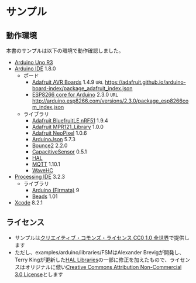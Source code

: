 # サンプル

## 動作環境

本書のサンプルは以下の環境で動作確認しました。

* [Arduino Uno R3](http://www.arduino.org/products/boards/arduino-uno)
* [Arduino IDE](https://www.arduino.cc/en/Main/Software) 1.8.0
	* ボード
		* [Adafruit AVR Boards](https://github.com/adafruit/Adafruit_Arduino_Boards) 1.4.9 `URL` https://adafruit.github.io/arduino-board-index/package_adafruit_index.json
		* [ESP8266 core for Arduino](https://github.com/esp8266/Arduino) 2.3.0 `URL` http://arduino.esp8266.com/versions/2.3.0/package_esp8266com_index.json
	* ライブラリ
		* [Adafruit BluefruitLE nRF51](https://github.com/adafruit/Adafruit_BluefruitLE_nRF51) 1.9.4
		* [Adafruit MPR121_Library](https://github.com/adafruit/Adafruit_MPR121) 1.0.0
		* [Adafruit NeoPixel](https://github.com/adafruit/Adafruit_NeoPixel) 1.0.6
		* [ArduinoJson](https://github.com/bblanchon/ArduinoJson) 5.7.3
		* [Bounce2](https://github.com/thomasfredericks/Bounce2) 2.2.0
		* [CapacitiveSensor](http://playground.arduino.cc/Main/CapacitiveSensor) 0.5.1
		* [HAL](http://arduino-info.wikispaces.com/HAL-LibrariesUpdates)
		* [MQTT](https://github.com/256dpi/arduino-mqtt) 1.10.1
		* [WaveHC](https://github.com/adafruit/WaveHC)
* [Processing IDE](https://processing.org/download/) 3.2.3
	* ライブラリ
		* [Arduino (Firmata)](https://github.com/firmata/processing) 9
		* [Beads](http://www.beadsproject.net/) 1.01
* [Xcode](https://developer.apple.com/xcode/) 8.2.1

## ライセンス

* サンプルは[クリエイティブ・コモンズ・ライセンス CC0 1.0 全世界](https://creativecommons.org/publicdomain/zero/1.0/deed.ja)で提供します
* ただし、examples/arduino/libraries/FSMはAlexander Brevigが開発し、Terry Kingが更新した[HAL Libraries](http://arduino-info.wikispaces.com/HAL-LibrariesUpdates)の一部に修正を加えたもので、ライセンスはオリジナルに倣い[Creative Commons Attribution Non-Commercial 3.0 License](https://creativecommons.org/licenses/by-nc/3.0/)とします